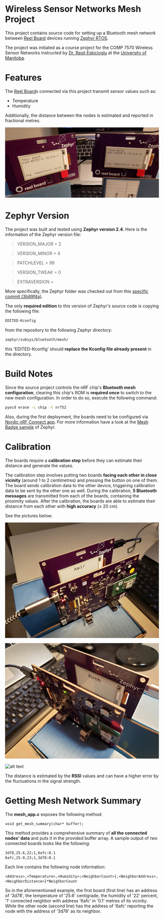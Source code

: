 # Wireless Sensor Networks Mesh Project

This project contains source code for setting up a Bluetooth mesh network between [Reel Board] devices running [Zephyr RTOS].

The project was initiated as a course project for the COMP 7570 Wireless Sensor Networks instructed by [Dr. Rasit Eskicioglu] at the [University of Manitoba].

# Features
The [Reel Board]s connected via this project transmit sensor values such as:

  - Temperature
  - Humidity

Additionally, the distance between the nodes is estimated and reported in fractional metres.

![alt text][Pic 3]

# Zephyr Version

The project was built and tested using **Zephyr version 2.4**. Here is the information of the Zephyr version file:

> VERSION_MAJOR = 2

> VERSION_MINOR = 4

> PATCHLEVEL = 99

> VERSION_TWEAK = 0

> EXTRAVERSION = 

More specifically, the Zephyr folder was checked out from this [specific commit (3b89f4a)].

The only **required edition** to this version of Zephyr's source code is copying the following file:
```sh
EDITED-Kconfig
```
from the repository to the following Zephyr directory:

```sh
zephyr/subsys/bluetooth/mesh/
```

this 'EDITED-Kconfig' should **replace the Kconfig file already present** in the directory.

# Build Notes

Since the source project controls the nRF chip's **Bluetooth mesh configuration**, clearing this chip's ROM is **required once** to switch to the new mesh configuration. In order to do so, execute the following command:

```sh
pyocd erase -c chip -t nrf52
```

Also, during the first deployment, the boards need to be configured via [Nordic nRF Connect app]. For more information have a look at the [Mesh Badge sample] of Zephyr.

# Calibration
The boards require a **calibration step** before they can estimate their distance and generate the values. 

The calibration step involves putting two boards **facing each other in close vicinity** (around 1 to 2 centimetres) and pressing the button on one of them. The board sends calibration data to the other device, triggering calibration data to be sent by the other one as well. During the calibration, **5 Bluetooth messages** are transmitted from each of the boards, containing the proximity values. After the calibration, the boards are able to estimate their distance from each other with **high accuracy** (± 20 cm).

See the pictures below:

![alt text][Pic 1]

![alt text][Pic 2]

![alt text][Calibration]

The distance is estimated by the **RSSI** values and can have a higher error by the fluctuations in the signal strength.

# Getting Mesh Network Summary
The **mesh_app.c** exposes the following method:

```
void get_mesh_summary(char* buffer);
```

This method provides a comprehensive summary of **all the connected nodes' data** and puts it in the provided buffer array. A sample output of two connected boards looks like the following:

```
3d78,25.6,22;1,6afc:0.1
6afc,25.9,23;1,3d78:0.1
```

Each line contains the following node information:

```
<Address>,<Temperature>,<Humidity>;<NeighborCount>{,<NeighborAddress>,<NeighborDistance>}*NeighborCount
```

So in the aforementioned example, the first board (first line) has an address of '3d78', the temperature of '25.6' centigrade, the humidity of '22' percent, '1' connected neighbor with address '6afc' in '0.1' metres of its vicinity. While the other node (second line) has the address of '6afc' reporting the node with the address of '3d78' as its neighbor.

[//]: # (These are reference links used in the body of this note and get stripped out when the markdown processor does its job. There is no need to format nicely because it shouldn't be seen. Thanks SO - http://stackoverflow.com/questions/4823468/store-comments-in-markdown-syntax)


   [Reel Board]: <https://www.phytec.eu/product-eu/internet-of-things/reelboard/>
   [Zephyr RTOS]: <https://www.zephyrproject.org/>
   [University of Manitoba]: <https://sci.umanitoba.ca/cs/>
   [Dr. Rasit Eskicioglu]: <http://www.cs.umanitoba.ca/~rasit/>
   [specific commit (3b89f4a)]: <https://github.com/zephyrproject-rtos/zephyr/commit/3b89f4a474c57aabb1401ff47c08c7e124702bce>
   [Nordic nRF Connect app]: <https://www.nordicsemi.com/Software-and-tools/Development-Tools/nRF-Connect-for-mobile>
   [Mesh Badge sample]: <https://docs.zephyrproject.org/2.4.0/samples/boards/reel_board/mesh_badge/README.html>
   
   [Calibration]: https://github.com/AmirMahdiNassiri/WSN-Mesh-Project/blob/master/assets/Calibration.gif "Calibration"
   [Pic 1]: https://github.com/AmirMahdiNassiri/WSN-Mesh-Project/blob/master/assets/Pic%201.jpg "First node in close vicinity for calibration"
   [Pic 2]: https://github.com/AmirMahdiNassiri/WSN-Mesh-Project/blob/master/assets/Pic%202.jpg "Second node in close vicinity for calibration"
   [Pic 3]: https://github.com/AmirMahdiNassiri/WSN-Mesh-Project/blob/master/assets/Pic%203.jpg "Connected nodes"
